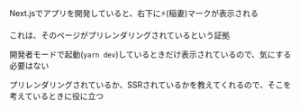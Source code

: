 Next.jsでアプリを開発していると、右下に⚡(稲妻)マークが表示される

これは、そのページがプリレンダリングされているという証拠

開発者モードで起動(`yarn dev`)しているときだけ表示されているので、気にする必要はない

プリレンダリングされているか、SSRされているかを教えてくれるので、そこを考えているときに役に立つ
